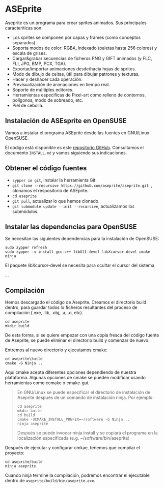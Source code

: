 
# ASEprite

Aseprite es un programa para crear sprites animados. Sus principales caracteríticas son:

* Los sprites se componen por capas y frames (como conceptos separados)
* Soporta modos de color: RGBA, indexado (paletas hasta 256 colores) y escala de grises.
* Cargar&grabar secuencias de ficheros PNG y GIFT animados (y FLC, FLI, JPG, BMP, PCX, TGA).
* Exportar/importar animaciones desde/hacia hojas de sprites.
* Modo de dibujo de celtas, útil para dibujar patrones y texturas.
* Hacer y deshacer cada operación.
* Previsualización de animaciones en tiempo real.
* Soporte de múltiples editores.
* Herramientas específicas de Pixel-art como relleno de contornos, polígonos, modo de sobreado, etc.
* Piel de cebolla.

## Instalación de ASEsprite en OpenSUSE

Vamos a instalar el programa ASEprite desde las fuentes en GNU/Linux OpenSUSE.

El código está disponible es este [repositorio GitHub](https://github.com/aseprite/aseprite/).
Consultamos el documento `INSTALL.md` y vamos siguiendo sus indicaciones.

## Obtener el código fuentes

* `zypper in git`, instalar la herramienta Git.
* `git clone --recursive https://github.com/aseprite/aseprite.git
`, clonamos el respositorio de ASEprite.
* `cd aseprite`
* `git pull`, actualizar lo que hemos clonado.
* `git submodule update --init --recursive`, actualizamos los submódulos.

## Instalar las dependencias para OpenSUSE

Se necesitan las siguientes dependencias para la instalación de OpenSUSE:

```
sudo zypper refresh
sudo zypper -n install gcc-c++ libX11-devel libXcursor-devel cmake ninja
```

El paquete libXcursor-devel se necesita para ocultar el cursor del sistema.

...

## Compilación

Hemos descargado el código de Aseprite. Creamos el directorio build dentro,
para guardar todos lo ficheros resultantes del proceso de compilación
(.exe, .lib, .obj, .a, .o, etc).
```
cd aseprite
mkdir build
```

De esta forma, si se quiere empezar con una copia fresca del código fuente de Aseprite,
se puede eliminar el directorio build y comenzar de nuevo.

Entremos al nuevo directorio y ejecutamos cmake:

```
cd aseprite\build
cmake -G Ninja ..
```

Aquí cmake acepta diferentes opciones dependiendo de nuestra plataforma.
Algunas opciones de cmake se pueden modificar usando herramientas como ccmake o cmake-gui.

> En GNU/Linux se puede especificar el directorio de instalación de Aseprite después de
un comando de instalación ninja. Por ejemplo:
>
> ```
> cd aseprite
> mkdir build
> cd build
> cmake -DCMAKE_INSTALL_PREFIX=~/software -G Ninja ..
> ninja aseprite
> ```
>
> Después se puede invocar ninja install y se copiará el programa en la localización
especificada (e.g. ~/software/bin/aseprite)

Después de ejecutar y configurar cmkae, tenemos que compilar el proyecto:
```
cd aseprite/build
ninja aseprite
```

Cuando ninja termine la compilación, podremos encontrar el ejecutable dentro de
`aseprite/build/bin/aseprite.exe`.
